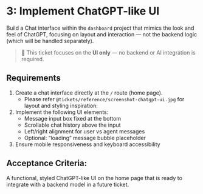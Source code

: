 # 3: Implement ChatGPT-like UI

Build a Chat interface within the `dashboard` project that mimics the look and feel of ChatGPT, focusing on layout and interaction — not the backend logic (which will be handled separately).

> 📌 This ticket focuses on the **UI only** — no backend or AI integration is required.

## Requirements

1. Create a chat interface directly at the `/` route (home page).
   - Please refer `@tickets/reference/screenshot-chatgpt-ui.jpg` for layout and styling inspiration:
2. Implement the following UI elements:
   - Message input box fixed at the bottom
   - Scrollable chat history above the input
   - Left/right alignment for user vs agent messages
   - Optional: “loading” message bubble placeholder
3. Ensure mobile responsiveness and keyboard accessibility

## Acceptance Criteria:

A functional, styled ChatGPT-like UI on the home page that is ready to integrate with a backend model in a future ticket.
